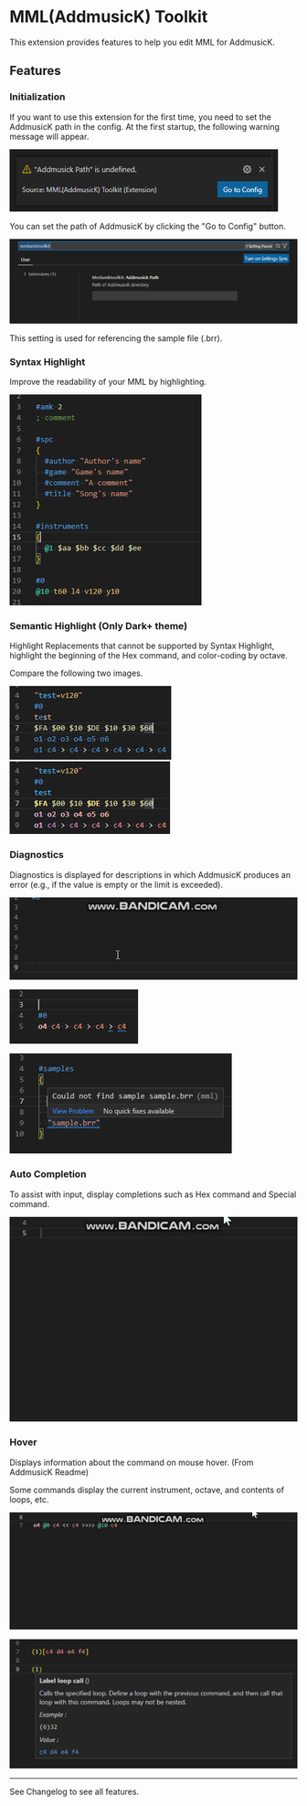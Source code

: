 # MML(AddmusicK) Toolkit

This extension provides features to help you edit MML for AddmusicK.

## Features

### Initialization

If you want to use this extension for the first time, you need to set the AddmusicK path in the config. At the first startup, the following warning message will appear.

![img00](images/img00.png)

You can set the path of AddmusicK by clicking the "Go to Config" button.

![img01](images/img01.png)

This setting is used for referencing the sample file (.brr).

### Syntax Highlight

Improve the readability of your MML by highlighting.

![img02](images/img02.png)

### Semantic Highlight (Only Dark+ theme)

Highlight Replacements that cannot be supported by Syntax Highlight, highlight the beginning of the Hex command, and color-coding by octave.

Compare the following two images.

![img03](images/img03.png) ![img04](images/img04.png)

### Diagnostics

Diagnostics is displayed for descriptions in which AddmusicK produces an error (e.g., if the value is empty or the limit is exceeded).

![gif00](images/gif00.gif)

![img05](images/img05.png)

![img06](images/img06.png)

### Auto Completion

To assist with input, display completions such as Hex command and Special command.

![gif01](images/gif01.gif)

### Hover

Displays information about the command on mouse hover. (From AddmusicK Readme)

Some commands display the current instrument, octave, and contents of loops, etc.

![gif02](images/gif02.gif)

![img07](images/img07.png)

---

See Changelog to see all features.
